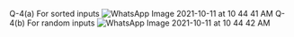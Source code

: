 Q-4(a) For sorted inputs
![WhatsApp Image 2021-10-11 at 10 44 41 AM](https://user-images.githubusercontent.com/88588757/137180380-40574ebc-5df2-4a1d-9054-135890ea8305.jpeg)
Q-4(b) For random inputs
![WhatsApp Image 2021-10-11 at 10 44 42 AM](https://user-images.githubusercontent.com/88588757/137180476-5e291a14-1506-4b68-92b7-16c0c1e9444e.jpeg)
